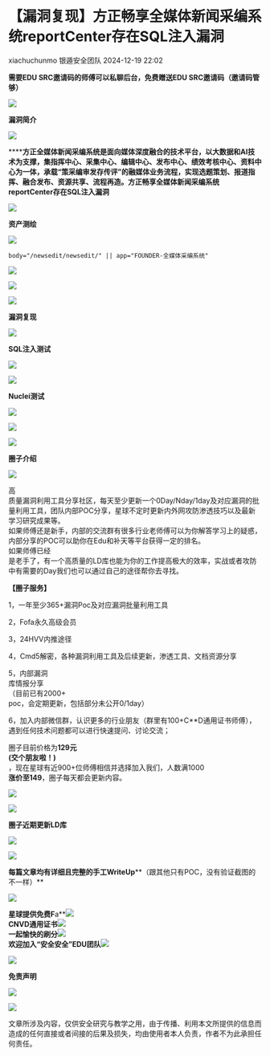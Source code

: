 #  【漏洞复现】方正畅享全媒体新闻采编系统reportCenter存在SQL注入漏洞   
xiachuchunmo  银遁安全团队   2024-12-19 22:02  
  
**需要EDU SRC邀请码的师傅可以私聊后台，免费赠送EDU SRC邀请码（邀请码管够）**  
  
![](https://mmbiz.qpic.cn/mmbiz_gif/4yJaCArQwpACMJuBxI11jPgvHCxQZFQxPrt5iaQRibgGl0aIzFo4hDCYcFuyViag6zhuqNEjjeasfMEAy1rkaOahw/640?wx_fmt=gif&wxfrom=5&wx_lazy=1 "")  
  
  
**漏洞简介**  
  
  
![](https://mmbiz.qpic.cn/mmbiz_gif/4yJaCArQwpACMJuBxI11jPgvHCxQZFQxPrt5iaQRibgGl0aIzFo4hDCYcFuyViag6zhuqNEjjeasfMEAy1rkaOahw/640?wx_fmt=gif&wxfrom=5&wx_lazy=1 "")  
  
  
******方正全媒体新闻采编系统是面向媒体深度融合的技术平台，以大数据和AI技术为支撑，集指挥中心、采集中心、编辑中心、发布中心、绩效考核中心、资料中心为一体，承载“策采编审发存传评”的融媒体业务流程，实现选题策划、报道指挥、融合发布、资源共享、流程再造。方正畅享全媒体新闻采编系统reportCenter存在SQL注入漏洞**  
  
![](https://mmbiz.qpic.cn/mmbiz_gif/4yJaCArQwpACMJuBxI11jPgvHCxQZFQxPrt5iaQRibgGl0aIzFo4hDCYcFuyViag6zhuqNEjjeasfMEAy1rkaOahw/640?wx_fmt=gif&wxfrom=5&wx_lazy=1 "")  
  
  
**资产测绘**  
  
  
![](https://mmbiz.qpic.cn/mmbiz_gif/4yJaCArQwpACMJuBxI11jPgvHCxQZFQxPrt5iaQRibgGl0aIzFo4hDCYcFuyViag6zhuqNEjjeasfMEAy1rkaOahw/640?wx_fmt=gif&wxfrom=5&wx_lazy=1 "")  
  
```
body="/newsedit/newsedit/" || app="FOUNDER-全媒体采编系统"
```  
  
![](https://mmbiz.qpic.cn/sz_mmbiz_png/yeJvia5dNx58lsCrZXAm2lzO9TcIc73EUJGGMnTjuxf44UOZ2T0xjcUMfHg6X5YPHl2vnNp8ynJ2ZPM0DIVyj3w/640?wx_fmt=png&from=appmsg "")  
  
![](https://mmbiz.qpic.cn/sz_mmbiz_png/yeJvia5dNx58lsCrZXAm2lzO9TcIc73EUCx6XCJo0oktjhsunfUZG2nD3AMzG1e2GRuzFOErIicNv28Pup3dKWtw/640?wx_fmt=png&from=appmsg "")  
  
  
![](https://mmbiz.qpic.cn/mmbiz_gif/4yJaCArQwpACMJuBxI11jPgvHCxQZFQxPrt5iaQRibgGl0aIzFo4hDCYcFuyViag6zhuqNEjjeasfMEAy1rkaOahw/640?wx_fmt=gif&wxfrom=5&wx_lazy=1 "")  
  
  
**漏洞复现**  
  
  
![](https://mmbiz.qpic.cn/mmbiz_gif/4yJaCArQwpACMJuBxI11jPgvHCxQZFQxPrt5iaQRibgGl0aIzFo4hDCYcFuyViag6zhuqNEjjeasfMEAy1rkaOahw/640?wx_fmt=gif&wxfrom=5&wx_lazy=1 "")  
  
  
**SQL注入测试**  
  
![](https://mmbiz.qpic.cn/sz_mmbiz_png/yeJvia5dNx58lsCrZXAm2lzO9TcIc73EUZcPiacQLm2LW3QWQlHkyQia5dXye1ictnIyYHosKBDXiaXwUEHUkCRdfnQ/640?wx_fmt=png&from=appmsg "")  
  
![](https://mmbiz.qpic.cn/mmbiz_gif/4yJaCArQwpACMJuBxI11jPgvHCxQZFQxPrt5iaQRibgGl0aIzFo4hDCYcFuyViag6zhuqNEjjeasfMEAy1rkaOahw/640?wx_fmt=gif&wxfrom=5&wx_lazy=1 "")  
  
  
**Nuclei测试**  
  
  
![](https://mmbiz.qpic.cn/mmbiz_gif/4yJaCArQwpACMJuBxI11jPgvHCxQZFQxPrt5iaQRibgGl0aIzFo4hDCYcFuyViag6zhuqNEjjeasfMEAy1rkaOahw/640?wx_fmt=gif&wxfrom=5&wx_lazy=1 "")  
  
  
![](https://mmbiz.qpic.cn/sz_mmbiz_png/yeJvia5dNx58lsCrZXAm2lzO9TcIc73EUT3DdPJr8mmpRWaYhsy7GQMZqqkhuBOk5qrJjMY7iadDibMsRcicQTZ0fQ/640?wx_fmt=png&from=appmsg "")  
  
![](https://mmbiz.qpic.cn/mmbiz_gif/4yJaCArQwpACMJuBxI11jPgvHCxQZFQxPrt5iaQRibgGl0aIzFo4hDCYcFuyViag6zhuqNEjjeasfMEAy1rkaOahw/640?wx_fmt=gif&wxfrom=5&wx_lazy=1 "")  
  
  
**圈子介绍**  
  
  
![](https://mmbiz.qpic.cn/mmbiz_gif/4yJaCArQwpACMJuBxI11jPgvHCxQZFQxPrt5iaQRibgGl0aIzFo4hDCYcFuyViag6zhuqNEjjeasfMEAy1rkaOahw/640?wx_fmt=gif&wxfrom=5&wx_lazy=1 "")  
  
  
高  
质量漏洞利用工具分享社区，每天至少更新一个0Day/Nday/1day及对应漏洞的批量利用工具，团队内部POC分享，星球不定时更新内外网攻防渗透技巧以及最新学习研究成果等。  
如果师傅还是新手，内部的交流群有很多行业老师傅可以为你解答学习上的疑惑，内部分享的POC可以助你在Edu和补天等平台获得一定的排名。  
如果师傅已经  
是老手了，有一个高质量的LD库也能为你的工作提高极大的效率，实战或者攻防中有需要的Day我们也可以通过自己的途径帮你去寻找。  
  
**【圈子服务】**  
  
1，一年至少365+漏洞Poc及对应漏洞批量利用工具  
  
2，Fofa永久高级会员  
  
3，24HVV内推途径  
  
4，Cmd5解密，各种漏洞利用工具及后续更新，渗透工具、文档资源分享  
  
5，内部漏洞  
库情报分享  
（目前已有2000+  
poc，会定期更新，包括部分未公开0/1day）  
  
6，加入内部微信群，认识更多的行业朋友（群里有100+C**D通用证书师傅），遇到任何技术问题都可以进行快速提问、讨论交流；  
  
  
圈子目前价格为**129元**  
**(交个朋友啦！)**  
，现在星球有近900+位师傅相信并选择加入我们，人数满1000  
**涨价至149**，圈子每天都会更新内容。  
  
![](https://mmbiz.qpic.cn/sz_mmbiz_jpg/yeJvia5dNx5ibmJXuUnaww610JyW2aMD7XyghxoOEL12QTuKPMtygJ7abCibjickyRUpBPDf52hoXPRu3nWEmjzt5A/640?wx_fmt=jpeg&from=appmsg "")  
  
![](https://mmbiz.qpic.cn/mmbiz_gif/4yJaCArQwpACMJuBxI11jPgvHCxQZFQxPrt5iaQRibgGl0aIzFo4hDCYcFuyViag6zhuqNEjjeasfMEAy1rkaOahw/640?wx_fmt=gif&wxfrom=5&wx_lazy=1 "")  
  
  
**圈子近期更新LD库**  
  
  
![](https://mmbiz.qpic.cn/mmbiz_gif/4yJaCArQwpACMJuBxI11jPgvHCxQZFQxPrt5iaQRibgGl0aIzFo4hDCYcFuyViag6zhuqNEjjeasfMEAy1rkaOahw/640?wx_fmt=gif&wxfrom=5&wx_lazy=1 "")  
  
  
![](https://mmbiz.qpic.cn/sz_mmbiz_jpg/yeJvia5dNx58lsCrZXAm2lzO9TcIc73EUFwyelMDibPHSRFXibFEDyoCdunM00c8I3jcgjC0NGNArh9MkERS6pggg/640?wx_fmt=jpeg "")  
  
**每篇文章均有详细且完整的手工WriteUp****（跟其他只有POC，没有验证截图的不一样）**  
  
![](https://mmbiz.qpic.cn/sz_mmbiz_jpg/yeJvia5dNx5ibK7Dv4GdXpIuKGmLtjmiaeQuz0vbaPubOpv3oWAehI3Pr5flA7KQSUWtKIyycZezdAxmic5rpy2tHw/640?wx_fmt=other&wxfrom=5&wx_lazy=1&wx_co=1&tp=webp "")  
  
**星球提供免费F**a**![](https://mmbiz.qpic.cn/sz_mmbiz_png/yeJvia5dNx5ic3icibHW6nDoAAoX9Spv9mREyEWTD0kRZWwApI2LKZDlqDfFj0Hnbja85ppeKPty1oOKFD80G5iadWQ/640?wx_fmt=png&from=appmsg "")  
**CNVD通用证书**![](https://mmbiz.qpic.cn/sz_mmbiz_png/yeJvia5dNx5ibLtno2E9f9Hrfy3OTwkibdYL67H7TpeCUn2vcrksmcLiaTic0aJYhTLmTrIa5iazMGRLDvf9nNibdsPxA/640?wx_fmt=png&from=appmsg "")  
**一起愉快的刷分**![](https://mmbiz.qpic.cn/sz_mmbiz_png/yeJvia5dNx5ibLtno2E9f9Hrfy3OTwkibdYhIQWPUxibC3y9ib8BqibgCicNM6KFuG095GB0yFj3ASZ6qXvp84IZAMSdw/640?wx_fmt=png&from=appmsg "")  
**欢迎加入“安全安全”EDU团队**![](https://mmbiz.qpic.cn/sz_mmbiz_png/yeJvia5dNx5ibLtno2E9f9Hrfy3OTwkibdYpQpW4JVxVHoJej6E06ODldaeYjRv0crOWzBlLYcgy9cElwwSk3Dl1A/640?wx_fmt=png&from=appmsg "")  
  
  
![](https://mmbiz.qpic.cn/mmbiz_gif/4yJaCArQwpACMJuBxI11jPgvHCxQZFQxPrt5iaQRibgGl0aIzFo4hDCYcFuyViag6zhuqNEjjeasfMEAy1rkaOahw/640?wx_fmt=gif&wxfrom=5&wx_lazy=1&tp=webp "")  
  
  
**免责声明**  
  
  
![](https://mmbiz.qpic.cn/mmbiz_gif/4yJaCArQwpACMJuBxI11jPgvHCxQZFQxPrt5iaQRibgGl0aIzFo4hDCYcFuyViag6zhuqNEjjeasfMEAy1rkaOahw/640?wx_fmt=gif&wxfrom=5&wx_lazy=1&tp=webp "")  
  
  
![](https://mmbiz.qpic.cn/mmbiz_gif/HVNK6rZ71oofHnCicjcYq2y5pSeBUgibJg8K4djZgn6iaWb6NGmqxIhX2oPlRmGe6Yk0xBODwnibFF8XCjxhEV3K7w/640?wx_fmt=gif&wxfrom=5&wx_lazy=1&tp=webp "")  
  
文章所涉及内容，仅供安全研究与教学之用，由于传播、利用本文所提供的信息而造成的任何直接或者间接的后果及损失，均由使用者本人负责，作者不为此承担任何责任。  
  
